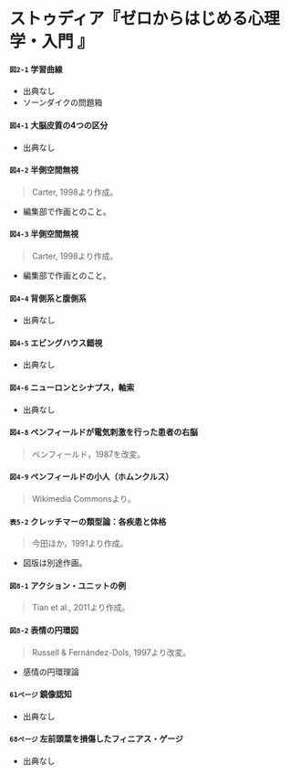 # ストゥディア『ゼロからはじめる心理学・入門 』

#### `図2-1` 学習曲線
+ 出典なし
+ ソーンダイクの問題箱

#### `図4-1` 大脳皮質の4つの区分
+ 出典なし

#### `図4-2` 半側空間無視
> Carter, 1998より作成。
+ 編集部で作画とのこと。

#### `図4-3` 半側空間無視
> Carter, 1998より作成。
+ 編集部で作画とのこと。

#### `図4-4` 背側系と腹側系
+ 出典なし

#### `図4-5` エビングハウス錯視
+ 出典なし

#### `図4-6` ニューロンとシナプス，軸索
+ 出典なし

#### `図4-8` ペンフィールドが電気刺激を行った患者の右脳
> ペンフィールド，1987を改変。

#### `図4-9` ペンフィールドの小人（ホムンクルス）
> Wikimedia Commonsより。

#### `表5-2` クレッチマーの類型論：各疾患と体格
> 今田ほか，1991より作成。
+ 図版は別途作画。

#### `図8-1` アクション・ユニットの例
> Tian et al., 2011より作成。

#### `図8-2` 表情の円環図
> Russell & Fernández-Dols, 1997より改変。
+ 感情の円環理論

#### `61ページ` 鏡像認知
+ 出典なし

#### `68ページ` 左前頭葉を損傷したフィニアス・ゲージ
+ 出典なし
